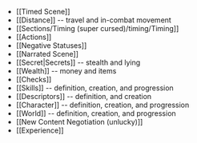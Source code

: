 
- [[Timed Scene]]
- [[Distance]] -- travel and in-combat movement
- [[Sections/Timing (super cursed)/timing/Timing]]
- [[Actions]]
- [[Negative Statuses]]
- [[Narrated Scene]]
- [[Secret|Secrets]] -- stealth and lying
- [[Wealth]] -- money and items
- [[Checks]]
- [[Skills]] -- definition, creation, and progression
- [[Descriptors]] -- definition, and creation
- [[Character]] -- definition, creation, and progression
- [[World]] -- definition, creation, and progression
- [[New Content Negotiation (unlucky)]]
- [[Experience]]